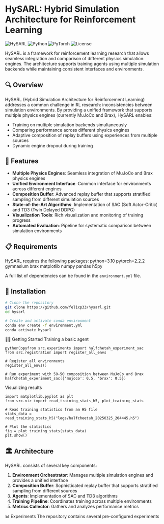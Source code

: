 # HySARL: Hybrid Simulation Architecture for Reinforcement Learning

![HySARL](https://img.shields.io/badge/HySARL-Reinforcement_Learning-blue)
![Python](https://img.shields.io/badge/Python-3.10-green)
![PyTorch](https://img.shields.io/badge/PyTorch-2.2.2-orange)
![License](https://img.shields.io/badge/License-MIT-lightgrey)

HySARL is a framework for reinforcement learning research that allows seamless integration and comparison of different physics simulation engines. The architecture supports training agents using multiple simulation backends while maintaining consistent interfaces and environments.

## 🔍 Overview

HySARL (Hybrid Simulation Architecture for Reinforcement Learning) addresses a common challenge in RL research: inconsistencies between simulation environments. By providing a unified framework that supports multiple physics engines (currently MuJoCo and Brax), HySARL enables:

- Training on multiple simulation backends simultaneously
- Comparing performance across different physics engines
- Adaptive composition of replay buffers using experiences from multiple sources
- Dynamic engine dropout during training

## 🚀 Features

- **Multiple Physics Engines**: Seamless integration of MuJoCo and Brax physics engines
- **Unified Environment Interface**: Common interface for environments across different engines
- **Composition Buffer**: Advanced replay buffer that supports stratified sampling from different simulation sources
- **State-of-the-Art Algorithms**: Implementation of SAC (Soft Actor-Critic) and TD3 (Twin Delayed DDPG)
- **Visualization Tools**: Rich visualization and monitoring of training progress
- **Automated Evaluation**: Pipeline for systematic comparison between simulation environments

## 📋 Requirements

HySARL requires the following packages:
python=3.10
pytorch=2.2.2
gymnasium
brax
matplotlib
numpy
pandas
h5py

A full list of dependencies can be found in the `environment.yml` file.

## 🔧 Installation

```bash
# Clone the repository
git clone https://github.com/felixp33/hysarl.git
cd hysarl

# Create and activate conda environment
conda env create -f environment.yml
conda activate hysarl
```

🏃‍♂️ Getting Started
Training a basic agent
```
pythonCopyfrom src.experiments import halfchetah_experiment_sac
from src.registration import register_all_envs

# Register all environments
register_all_envs()

# Run experiment with 50-50 composition between MuJoCo and Brax
halfchetah_experiment_sac({'mujoco': 0.5, 'brax': 0.5})
```

Visualizing results
```
import matplotlib.pyplot as plt
from src.viz import read_training_stats_h5, plot_training_stats

# Read training statistics from an H5 file
stats_data = read_training_stats_h5("logs/halfcheetah_20250325_204445.h5")

# Plot the statistics
fig = plot_training_stats(stats_data)
plt.show()

```

## 🏛️ Architecture

HySARL consists of several key components:

1. **Environment Orchestrator**: Manages multiple simulation engines and provides a unified interface
2. **Composition Buffer**: Sophisticated replay buffer that supports stratified sampling from different sources
3. **Agents**: Implementation of SAC and TD3 algorithms
4. **Training Pipeline**: Coordinates training across multiple environments
5. **Metrics Collector**: Gathers and analyzes performance metrics

📊 Experiments
The repository contains several pre-configured experiments


